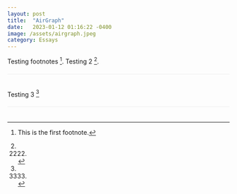 ```yaml
---
layout: post
title:  "AirGraph"
date:   2023-01-12 01:16:22 -0400
image: /assets/airgraph.jpeg
category: Essays
---
```

Testing footnotes [^1]. Testing 2 [^2]. 



<div class="c"></div>

[^1]: This is the first footnote.

[^2]: 2222.

Testing 3 [^3]

[^3]: 3333.



<style>
    .footnotes, .c {
        margin-top: 20px;
        padding-top: 20px;
        border-top-width: 1px;
        border-top-style: solid;
        border-top-color: #eee;
    }
</style>